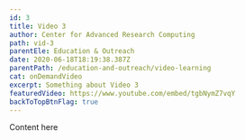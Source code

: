 ```yaml
---
id: 3
title: Video 3
author: Center for Advanced Research Computing
path: vid-3
parentEle: Education & Outreach
date: 2020-06-18T18:19:38.387Z
parentPath: /education-and-outreach/video-learning
cat: onDemandVideo
excerpt: Something about Video 3
featuredVideo: https://www.youtube.com/embed/tgbNymZ7vqY
backToTopBtnFlag: true
---
```

Content here
